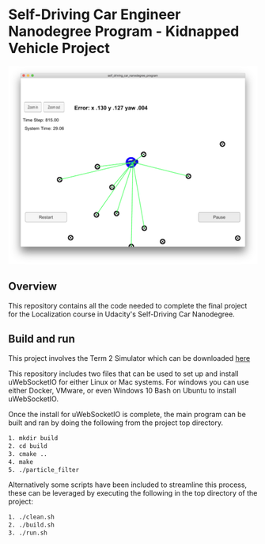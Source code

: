 # Self-Driving Car Engineer Nanodegree Program - Kidnapped Vehicle Project

![screenshot](screenshot.png)

## Overview
This repository contains all the code needed to complete the final project for the Localization course in Udacity's Self-Driving Car Nanodegree.

## Build and run

This project involves the Term 2 Simulator which can be downloaded [here](https://github.com/udacity/self-driving-car-sim/releases)

This repository includes two files that can be used to set up and install uWebSocketIO for either Linux or Mac systems. For windows you can use either Docker, VMware, or even Windows 10 Bash on Ubuntu to install uWebSocketIO.

Once the install for uWebSocketIO is complete, the main program can be built and ran by doing the following from the project top directory.

    1. mkdir build
    2. cd build
    3. cmake ..
    4. make
    5. ./particle_filter

Alternatively some scripts have been included to streamline this process, these can be leveraged by executing the following in the top directory of the project:

    1. ./clean.sh
    2. ./build.sh
    3. ./run.sh
